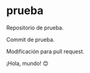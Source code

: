 # prueba
 Repositorio de prueba.

Commit de prueba.

Modificación para pull request.

¡Hola, mundo!
😊
